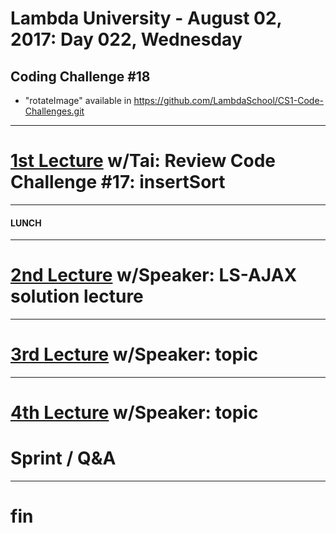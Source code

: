 # Lambda University - August 02, 2017: Day 022, Wednesday
## Coding Challenge #18
- "rotateImage" available in https://github.com/LambdaSchool/CS1-Code-Challenges.git
***
# [1st Lecture](VIDEO_RECORDED_NOT_POSTED) w/Tai: Review Code Challenge #17: insertSort
***
#### LUNCH
***
# [2nd Lecture](VIDEO_RECORDED_NOT_POSTED) w/Speaker: LS-AJAX solution lecture
***
# [3rd Lecture](VIDEO_RECORDED_NOT_POSTED) w/Speaker: topic
***
# [4th Lecture](VIDEO_RECORDED_NOT_POSTED) w/Speaker: topic
# Sprint / Q&A
***
# fin
